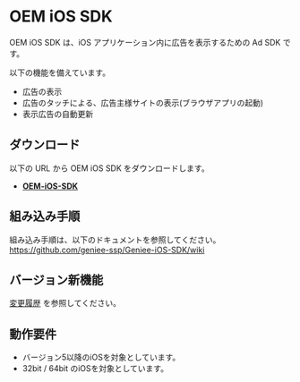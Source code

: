 # OEM iOS SDK

OEM iOS SDK は、iOS アプリケーション内に広告を表示するための Ad SDK です。

以下の機能を備えています。  
- 広告の表示
- 広告のタッチによる、広告主様サイトの表示(ブラウザアプリの起動)
- 表示広告の自動更新

## ダウンロード

以下の URL から OEM iOS SDK をダウンロードします。

- **[OEM-iOS-SDK](https://github.com/geniee-ssp/Geniee-iOS-SDK/releases)**

## 組み込み手順

組み込み手順は、以下のドキュメントを参照してください。  
<https://github.com/geniee-ssp/Geniee-iOS-SDK/wiki>

## バージョン新機能

[変更履歴](https://github.com/geniee-ssp/Geniee-iOS-SDK/blob/master/CHANGELOG.md) を参照してください。

## 動作要件

- バージョン5以降のiOSを対象としています。
- 32bit / 64bit のiOSを対象としています。
